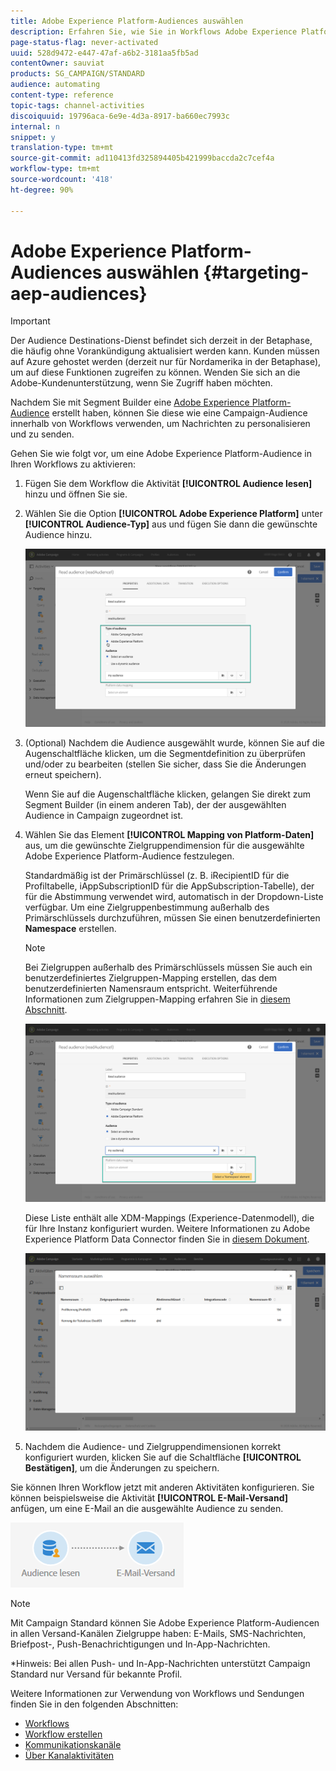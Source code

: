 ```yaml
---
title: Adobe Experience Platform-Audiences auswählen
description: Erfahren Sie, wie Sie in Workflows Adobe Experience Platform-Audiences auswählen.
page-status-flag: never-activated
uuid: 528d9472-e447-47af-a6b2-3181aa5fb5ad
contentOwner: sauviat
products: SG_CAMPAIGN/STANDARD
audience: automating
content-type: reference
topic-tags: channel-activities
discoiquuid: 19796aca-6e9e-4d3a-8917-ba660ec7993c
internal: n
snippet: y
translation-type: tm+mt
source-git-commit: ad110413fd325894405b421999baccda2c7cef4a
workflow-type: tm+mt
source-wordcount: '418'
ht-degree: 90%

---
```



# Adobe Experience Platform-Audiences auswählen {#targeting-aep-audiences}

>[!IMPORTANT]
>
>Der Audience Destinations-Dienst befindet sich derzeit in der Betaphase, die häufig ohne Vorankündigung aktualisiert werden kann. Kunden müssen auf Azure gehostet werden (derzeit nur für Nordamerika in der Betaphase), um auf diese Funktionen zugreifen zu können. Wenden Sie sich an die Adobe-Kundenunterstützung, wenn Sie Zugriff haben möchten.

Nachdem Sie mit Segment Builder eine [Adobe Experience Platform-Audience](../../audiences/using/aep-about-audience-destinations-service.md) erstellt haben, können Sie diese wie eine Campaign-Audience innerhalb von Workflows verwenden, um Nachrichten zu personalisieren und zu senden.

Gehen Sie wie folgt vor, um eine Adobe Experience Platform-Audience in Ihren Workflows zu aktivieren:

1. Fügen Sie dem Workflow die Aktivität **[!UICONTROL Audience lesen]** hinzu und öffnen Sie sie.

1. Wählen Sie die Option **[!UICONTROL Adobe Experience Platform]** unter **[!UICONTROL Audience-Typ]** aus und fügen Sie dann die gewünschte Audience hinzu.

   ![](assets/aep_wkf_readaudience.png)

1. (Optional) Nachdem die Audience ausgewählt wurde, können Sie auf die Augenschaltfläche klicken, um die Segmentdefinition zu überprüfen und/oder zu bearbeiten (stellen Sie sicher, dass Sie die Änderungen erneut speichern).

   Wenn Sie auf die Augenschaltfläche klicken, gelangen Sie direkt zum Segment Builder (in einem anderen Tab), der der ausgewählten Audience in Campaign zugeordnet ist.

1. Wählen Sie das Element **[!UICONTROL Mapping von Platform-Daten]** aus, um die gewünschte Zielgruppendimension für die ausgewählte Adobe Experience Platform-Audience festzulegen.

   Standardmäßig ist der Primärschlüssel (z. B. iRecipientID für die Profiltabelle, iAppSubscriptionID für die AppSubscription-Tabelle), der für die Abstimmung verwendet wird, automatisch in der Dropdown-Liste verfügbar. Um eine Zielgruppenbestimmung außerhalb des Primärschlüssels durchzuführen, müssen Sie einen benutzerdefinierten **Namespace** erstellen.

   >[!NOTE]
   >
   >Bei Zielgruppen außerhalb des Primärschlüssels müssen Sie auch ein benutzerdefiniertes Zielgruppen-Mapping erstellen, das dem benutzerdefinierten Namensraum entspricht. Weiterführende Informationen zum Zielgruppen-Mapping erfahren Sie in [diesem Abschnitt](../../administration/using/target-mappings-in-campaign.md).

   ![](assets/aep_wkf_readaudience_namespace.png)

   Diese Liste enthält alle XDM-Mappings (Experience-Datenmodell), die für Ihre Instanz konfiguriert wurden. Weitere Informationen zu Adobe Experience Platform Data Connector finden Sie in [diesem Dokument](../../developing/using/aep-about-data-connector.md).

   ![](assets/aep_wkf_readaudience_namespace2.png)

1. Nachdem die Audience- und Zielgruppendimensionen korrekt konfiguriert wurden, klicken Sie auf die Schaltfläche **[!UICONTROL Bestätigen]**, um die Änderungen zu speichern.

Sie können Ihren Workflow jetzt mit anderen Aktivitäten konfigurieren. Sie können beispielsweise die Aktivität **[!UICONTROL E-Mail-Versand]** anfügen, um eine E-Mail an die ausgewählte Audience zu senden.

![](assets/aep_wkf_email.png)

>[!NOTE]
>
>Mit Campaign Standard können Sie Adobe Experience Platform-Audiencen in allen Versand-Kanälen Zielgruppe haben: E-Mails, SMS-Nachrichten, Briefpost-, Push-Benachrichtigungen und In-App-Nachrichten.
>
>*Hinweis: Bei allen Push- und In-App-Nachrichten unterstützt Campaign Standard nur Versand für bekannte Profil.

Weitere Informationen zur Verwendung von Workflows und Sendungen finden Sie in den folgenden Abschnitten:

* [Workflows](../../automating/using/get-started-workflows.md)
* [Workflow erstellen](../../automating/using/building-a-workflow.md)
* [Kommunikationskanäle](../../channels/using/get-started-communication-channels.md)
* [Über Kanalaktivitäten](../../automating/using/about-channel-activities.md)
